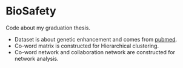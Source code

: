 # BioSafety
Code about my graduation thesis.

* Dataset is about genetic enhancement and comes from [pubmed](https://www.ncbi.nlm.nih.gov/pubmed).
* Co-word matrix is constructed for Hierarchical clustering.
* Co-word network and collaboration network are constructed for network analysis.

